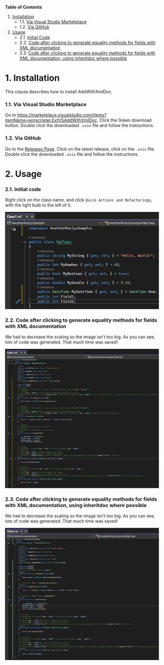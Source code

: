 **Table of Contents**
1. [Installation](#installation)
    - 1.1. [Via Visual Studio Marketplace](#install-vsm)
    - 1.2. [Via GitHub](#install-gh)
2. [Usage](#usage)
    - 2.1. [Initial Code](#code-init)
    - 2.2. [Code after clicking to generate equality methods for fields with XML documentation](#code-eq-fields-xml)
    - 2.3. [Code after clicking to generate equality methods for fields with XML documentation, using inheritdoc where possible](#code-eq-fields-xml-inheritdoc)

<a name="installation"></a>

# 1. Installation
This clause describes how to install AddWithXmlDoc.

<a name="install-vsm"></a>

### 1.1. Via Visual Studio Marketplace
Go to https://marketplace.visualstudio.com/items?itemName=winscripter.ExtVSAddWithXmlDoc. Click the Green download button. Double click the downloaded `.vsix` file and follow the instructions.

<a name="install-gh"></a>

### 1.2. Via GitHub
Go to the [Releases Page](https://github.com/winscripter/AddWithXmlDoc/releases). Click on the latest release, click on the `.vsix` file. Double click the downloaded `.vsix` file and follow the instructions.

<a name="usage"></a>

# 2. Usage

<a name="code-init"></a>

### 2.1. Initial code
Right click on the class name, and click `Quick Actions and Refactorings`, with the light bulb to the left of it.

![Initial Code](../media/docs/InitialCode.png)

<a name="code-eq-fields-xml"></a>

### 2.2. Code after clicking to generate equality methods for fields with XML documentation
We had to decrease the scaling so the image isn't too big. As you can see, lots of code was generated. That much time was saved!

![Code](../media/docs/GenerateField.png)

<a name="code-eq-fields-xml-inheritdoc"></a>

### 2.3. Code after clicking to generate equality methods for fields with XML documentation, using inheritdoc where possible
We had to decrease the scaling so the image isn't too big. As you can see, lots of code was generated. That much time was saved!

![Code](../media/docs/InheritdocGenerateField.png)
